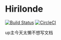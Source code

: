 # Hirilonde

[![Build Status](https://travis-ci.org/au9ustine/hirilonde.svg?branch=master)](https://travis-ci.org/au9ustine/hirilonde)
[![CircleCI](https://circleci.com/gh/au9ustine/hirilonde.svg?style=svg)](https://circleci.com/gh/au9ustine/hirilonde)

up主今天太懒不想写文档
